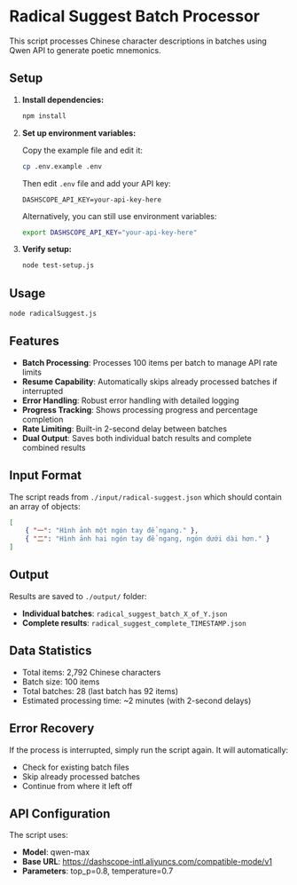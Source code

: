 # Radical Suggest Batch Processor

This script processes Chinese character descriptions in batches using Qwen API to generate poetic mnemonics.

## Setup

1. **Install dependencies:**
   ```bash
   npm install
   ```

2. **Set up environment variables:**
   
   Copy the example file and edit it:
   ```bash
   cp .env.example .env
   ```
   
   Then edit `.env` file and add your API key:
   ```
   DASHSCOPE_API_KEY=your-api-key-here
   ```
   
   Alternatively, you can still use environment variables:
   ```bash
   export DASHSCOPE_API_KEY="your-api-key-here"
   ```

3. **Verify setup:**
   ```bash
   node test-setup.js
   ```

## Usage

```bash
node radicalSuggest.js
```

## Features

- **Batch Processing**: Processes 100 items per batch to manage API rate limits
- **Resume Capability**: Automatically skips already processed batches if interrupted
- **Error Handling**: Robust error handling with detailed logging
- **Progress Tracking**: Shows processing progress and percentage completion
- **Rate Limiting**: Built-in 2-second delay between batches
- **Dual Output**: Saves both individual batch results and complete combined results

## Input Format

The script reads from `./input/radical-suggest.json` which should contain an array of objects:

```json
[
    { "一": "Hình ảnh một ngón tay để ngang." },
    { "二": "Hình ảnh hai ngón tay để ngang, ngón dưới dài hơn." }
]
```

## Output

Results are saved to `./output/` folder:

- **Individual batches**: `radical_suggest_batch_X_of_Y.json`
- **Complete results**: `radical_suggest_complete_TIMESTAMP.json`

## Data Statistics

- Total items: 2,792 Chinese characters
- Batch size: 100 items
- Total batches: 28 (last batch has 92 items)
- Estimated processing time: ~2 minutes (with 2-second delays)

## Error Recovery

If the process is interrupted, simply run the script again. It will automatically:
- Check for existing batch files
- Skip already processed batches
- Continue from where it left off

## API Configuration

The script uses:
- **Model**: qwen-max
- **Base URL**: https://dashscope-intl.aliyuncs.com/compatible-mode/v1
- **Parameters**: top_p=0.8, temperature=0.7
